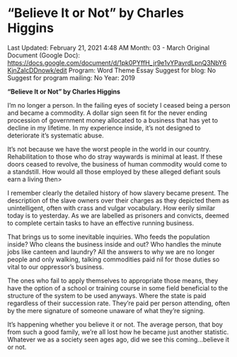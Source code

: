 # “Believe It or Not” by Charles Higgins

Last Updated: February 21, 2021 4:48 AM
Month: 03 - March
Original Document (Google Doc): https://docs.google.com/document/d/1pk0PYffH_jr9e1vYPavrdLpnQ3NbY6KjnZalcDDnowk/edit
Program: Word Theme Essay
Suggest for blog: No
Suggest for program mailing: No
Year: 2019

**“Believe It or Not” by Charles Higgins**

I’m no longer a person. In the failing eyes of society I ceased being a person and became a commodity. A dollar sign seen fit for the never ending procession of government money allocated to a business that has yet to decline in my lifetime. In my experience inside, it’s not designed to deteriorate it’s systematic abuse.

It’s not because we have the worst people in the world in our country. Rehabilitation to those who do stray waywards is minimal at least. If these doors ceased to revolve, the business of human commodity would come to a standstill. How would all those employed by these alleged defiant souls earn a living then>

I remember clearly the detailed history of how slavery became present. The description of the slave owners over their charges as they depicted them as unintelligent, often with crass and vulgar vocabulary. How eerily similar today is to yesterday. As we are labelled as prisoners and convicts, deemed to complete certain tasks to have an effective running business.

That brings us to some inevitable inquiries. Who feeds the population inside? Who cleans the business inside and out? Who handles the minute jobs like canteen and laundry? All the answers to why we are no longer people and only walking, talking commodities paid nil for those duties so vital to our oppressor’s business.

The ones who fail to apply themselves to appropriate those means, they have the option of a school or training course in some field beneficial to the structure of the system to be used anyways. Where the state is paid regardless of their succession rate. They’re paid per person attending, often by the mere signature of someone unaware of what they’re signing.

It’s happening whether you believe it or not. The average person, that boy from such a good family, we’re all lost how he became just another statistic. Whatever we as a society seen ages ago, did we see this coming...believe it or not.
